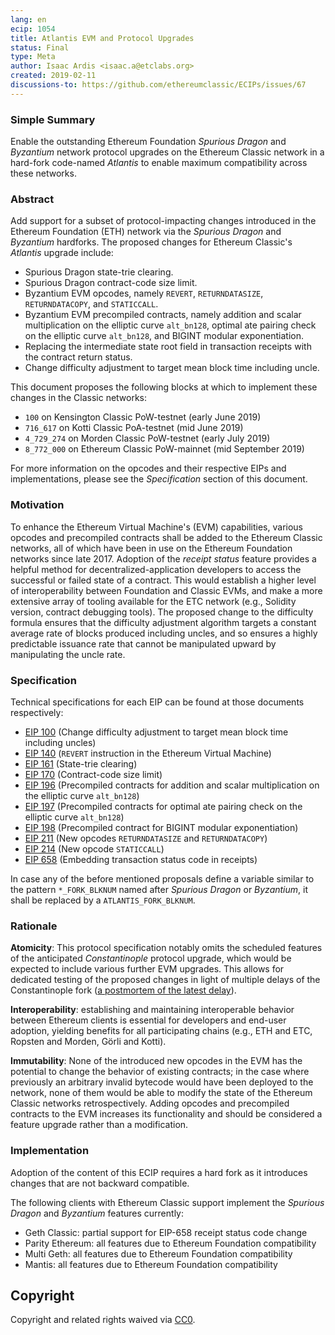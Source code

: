 ```yaml
---
lang: en
ecip: 1054
title: Atlantis EVM and Protocol Upgrades
status: Final
type: Meta
author: Isaac Ardis <isaac.a@etclabs.org>
created: 2019-02-11
discussions-to: https://github.com/ethereumclassic/ECIPs/issues/67
---
```


### Simple Summary

Enable the outstanding Ethereum Foundation _Spurious Dragon_ and _Byzantium_ network protocol upgrades on the Ethereum
Classic network in a hard-fork code-named _Atlantis_ to enable maximum compatibility across these networks.

### Abstract

Add support for a subset of protocol-impacting changes introduced in the Ethereum Foundation (ETH) network via the
_Spurious Dragon_ and _Byzantium_ hardforks. The proposed changes for Ethereum Classic's _Atlantis_ upgrade include:

- Spurious Dragon state-trie clearing.
- Spurious Dragon contract-code size limit.
- Byzantium EVM opcodes, namely `REVERT`, `RETURNDATASIZE`, `RETURNDATACOPY`, and `STATICCALL`.
- Byzantium EVM precompiled contracts, namely addition and scalar multiplication on the elliptic curve `alt_bn128`,
  optimal ate pairing check on the elliptic curve `alt_bn128`, and BIGINT modular exponentiation.
- Replacing the intermediate state root field in transaction receipts with the contract return status.
- Change difficulty adjustment to target mean block time including uncle.

This document proposes the following blocks at which to implement these changes in the Classic networks:

- `100` on Kensington Classic PoW-testnet (early June 2019)
- `716_617` on Kotti Classic PoA-testnet (mid June 2019)
- `4_729_274` on Morden Classic PoW-testnet (early July 2019)
- `8_772_000` on Ethereum Classic PoW-mainnet (mid September 2019)

For more information on the opcodes and their respective EIPs and implementations, please see the _Specification_
section of this document.

### Motivation

To enhance the Ethereum Virtual Machine's (EVM) capabilities, various opcodes and precompiled contracts shall be added
to the Ethereum Classic networks, all of which have been in use on the Ethereum Foundation networks since late 2017.
Adoption of the _receipt status_ feature provides a helpful method for decentralized-application developers to access
the successful or failed state of a contract. This would establish a higher level of interoperability between Foundation
and Classic EVMs, and make a more extensive array of tooling available for the ETC network (e.g., Solidity version,
contract debugging tools). The proposed change to the difficulty formula ensures that the difficulty adjustment
algorithm targets a constant average rate of blocks produced including uncles, and so ensures a highly predictable
issuance rate that cannot be manipulated upward by manipulating the uncle rate.

### Specification

Technical specifications for each EIP can be found at those documents respectively:

- [EIP 100](https://eips.ethereum.org/EIPS/eip-100) (Change difficulty adjustment to target mean block time including uncles)
- [EIP 140](https://eips.ethereum.org/EIPS/eip-140) (`REVERT` instruction in the Ethereum Virtual Machine)
- [EIP 161](https://eips.ethereum.org/EIPS/eip-161) (State-trie clearing)
- [EIP 170](https://eips.ethereum.org/EIPS/eip-170) (Contract-code size limit)
- [EIP 196](https://eips.ethereum.org/EIPS/eip-196) (Precompiled contracts for addition and scalar multiplication on the elliptic curve `alt_bn128`)
- [EIP 197](https://eips.ethereum.org/EIPS/eip-197) (Precompiled contracts for optimal ate pairing check on the elliptic curve `alt_bn128`)
- [EIP 198](https://eips.ethereum.org/EIPS/eip-198) (Precompiled contract for BIGINT modular exponentiation)
- [EIP 211](https://eips.ethereum.org/EIPS/eip-211) (New opcodes `RETURNDATASIZE` and `RETURNDATACOPY`)
- [EIP 214](https://eips.ethereum.org/EIPS/eip-214) (New opcode `STATICCALL`)
- [EIP 658](https://eips.ethereum.org/EIPS/eip-658) (Embedding transaction status code in receipts)

In case any of the before mentioned proposals define a variable similar to the pattern `*_FORK_BLKNUM` named after _Spurious Dragon_ or _Byzantium_, it shall be replaced by a `ATLANTIS_FORK_BLKNUM`.

### Rationale

__Atomicity__: This protocol specification notably omits the scheduled features of the anticipated _Constantinople_
protocol upgrade, which would be expected to include various further EVM upgrades. This allows for dedicated testing of
the proposed changes in light of multiple delays of the Constantinople fork
([a postmortem of the latest delay](https://medium.com/ethereum-cat-herders/a-post-mortem-report-the-constantinople-ethereum-hard-fork-postponement-dd780d7ae63d)).

__Interoperability__: establishing and maintaining interoperable behavior between Ethereum clients is essential for
developers and end-user adoption, yielding benefits for all participating chains (e.g., ETH and ETC, Ropsten and Morden,
Görli and Kotti).

__Immutability__: None of the introduced new opcodes in the EVM has the potential to change the behavior of existing
contracts; in the case where previously an arbitrary invalid bytecode would have been deployed to the network, none of
them would be able to modify the state of the Ethereum Classic networks retrospectively. Adding opcodes and precompiled
contracts to the EVM increases its functionality and should be considered a feature upgrade rather than a modification.

### Implementation

Adoption of the content of this ECIP requires a hard fork as it introduces changes that are not backward compatible.

The following clients with Ethereum Classic support implement the _Spurious Dragon_ and _Byzantium_ features currently:

- Geth Classic: partial support for EIP-658 receipt status code change
- Parity Ethereum: all features due to Ethereum Foundation compatibility
- Multi Geth: all features due to Ethereum Foundation compatibility
- Mantis: all features due to Ethereum Foundation compatibility

## Copyright

Copyright and related rights waived via [CC0](https://creativecommons.org/publicdomain/zero/1.0/).
